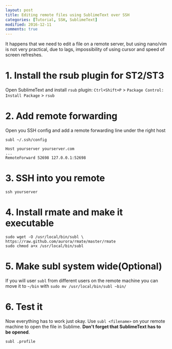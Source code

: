 ```yaml
---
layout: post
title: Editing remote files using SublimeText over SSH
categories: [Tutorial, SSH, SublimeText]
modified: 2016-12-11
comments: true
---
```


It happens that we need to edit a file on a remote server, but using nano/vim is not very practical, due to lags, impossibility of using cursor and speed of screen refreshes.

<!--more-->

# 1. Install the rsub plugin for ST2/ST3

Open SublimeText and install `rsub`  plugin: `Ctrl+Shift+P` > `Package Control: Install Package` > `rsub`

# 2. Add remote forwarding

Open you SSH config and add a remote forwarding line under the right host

`subl ~/.ssh/config`

    Host yourserver yourserver.com
    ...
    RemoteForward 52698 127.0.0.1:52698

# 3. SSH into you remote

    ssh yourserver

# 4. Install rmate and make it executable

    sudo wget -O /usr/local/bin/subl \
    https://raw.github.com/aurora/rmate/master/rmate
    sudo chmod a+x /usr/local/bin/subl

# 5. Make subl system wide(Optional)

If you will user `subl` from different users on the remote machine you can move it to `~/bin` with `sudo mv /usr/local/bin/subl ~bin/`

# 6. Test it

Now everything has to work just okay. Use `subl <filename>` on your remote machine to open the file in Sublime. **Don't forget that SublimeText has to be opened**.

    subl .profile

